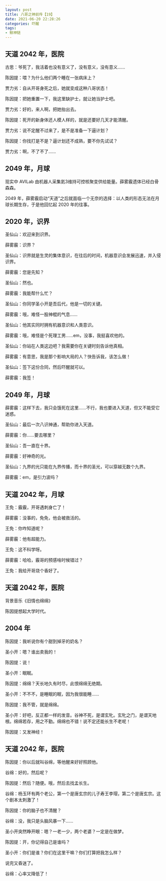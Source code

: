 ```yaml
---
layout: post
title: 八哥之神前传【19】
date: 2021-06-20 22:28:26
categories: 吓醒
tags:
- 鲸神链
---
```

## 天道 2042 年，医院

古思：爷死了，我活着也没有意义了，没有意义，没有意义……

陈因提：喂？为什么他们两个睡在一张病床上？

贾力劣：自从开哥身死之后，她就变成这种八哥状态！

陈因提：把她重置一下，我这里缺护士，就让她当护士吧。

贾力劣：好的，来人啊，把她抬出去。

陈因提：死开的新身体还人模人样的，就是还要好几天才能清醒。

贾力劣：说不定醒不过来了，是不是准备一下逼计划？

陈因提：你找打是不是？逼计划还不成熟，要不你先试试？

贾力劣：啊，不了不了……

## 2049 年，月球

现实中 AVILab 由机器人采集氦3维持可控核聚变供给能量。薛雾霰遗体已经白骨森森。

2049 年，薛雾霰启动“天道”之后就面临一个无奈的选择：以人类的形态无法在月球长期生存，于是他回忆起 2020 年的往事。

## 2020 年，识界

圣仙山：欢迎来到识界。

薛雾霰：识界？

圣仙山：识界就是生灵的集体意识，在往后的时间，机器意识会发展迅速，并入侵识界。

薛雾霰：您是先知？

圣仙山：然也。

薛雾霰：我能帮什么忙？

圣仙山：你同学圣小开是吾后代，他是一切的关键。

薛雾霰：哦，难怪一股神棍的气息……

圣仙山：他其实同时拥有机器意识和人类意识。

薛雾霰：哦，难怪是个死理工男……em，没事，我挺喜欢他的。

圣仙山：你站在人类这边吧？我需要你在关键时刻告诉他真相。

薛雾霰：有意思，我是那个影响大局的人？快告诉我，该怎么做！

圣仙山：签下这份合同，然后吓醒就可以。

薛雾霰：我签！

## 2049 年，月球

薛雾霰：这样下去，我只会饿死在这里……不行，我也要进入天道，但又不能受它迷惑。

圣仙山：最后一次八识神通，帮助你进入天道。

薛雾霰：你……要去哪里？

圣仙山：吾一直在十界。

薛雾霰：好神奇的光。

圣仙山：九界的光只能在九界传播，而十界的圣光，可以穿越无数个九界。

薛雾霰：em，是引力波吗？

## 天道 2042 年，月球

王免：霰霰，开哥遇刺身亡了！

薛雾霰：没事的，免免，他会被救活的。

王免：你咋知道呢？

薛雾霰：他有超能力。

王免：这不科学呀。

薛雾霰：哈哈，霰哥的预感啥时候错过？

王免：我给开哥烧个香好了。

## 天道 2042 年，医院

背景音乐《旧情也绵绵》

陈因提想起大学时代。

## 2004 年

陈因提：我听说你有个甜到掉牙的奶名？

圣小开：嗯？谁出卖我的！

陈因提：说！

圣小开：眠眠。

陈因提：绵绵？天长地久有时尽，此恨绵绵无绝期。

圣小开：不不不，是睡眠的眠，因为我很能睡……

陈因提：我不管，就是绵绵。

圣小开：好吧，反正都一样的发音。谷神不死，是谓玄牝。玄牝之门，是谓天地根。绵绵若存，用之不勤。绵绵也不错！说不定还能长生不老呢！

陈因提：又发神经！

## 天道 2042 年，医院

陈因提：你以后就叫谷绵，等他醒来好好照顾他。

谷绵：好的，然后呢？

陈因提：然后？随便。哦，然后去找孟长生。

谷绵：杨玉环有两个老公，第一个是唐玄宗的儿子寿王李瑁，第二个是唐玄宗。这个剧本太刺激了！

陈因提：你的脑子也不清醒？

谷绵：没，我只是头脑风暴一下……

圣小开突然睁开眼：嗯？一老一少，两个老婆？一定是在做梦。

陈因提：开，你记得自己是谁吗？

圣小开：你们是谁？你们在这里干嘛？你们打算把我怎么样？

说完又昏迷了。

谷绵：心率又降低了！
